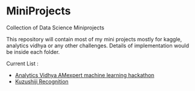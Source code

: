 # MiniProjects
Collection of Data Science Miniprojects

This repository will contain most of my mini projects mostly for kaggle, analytics vidhya or any other challenges. Details of implementation would be inside each folder.

Current List :
* [Analytics Vidhya AMexpert machine learning hackathon](https://datahack.analyticsvidhya.com/contest/amexpert-2019-machine-learning-hackathon/)
* [Kuzushiji Recognition](https://www.kaggle.com/c/kuzushiji-recognition)
